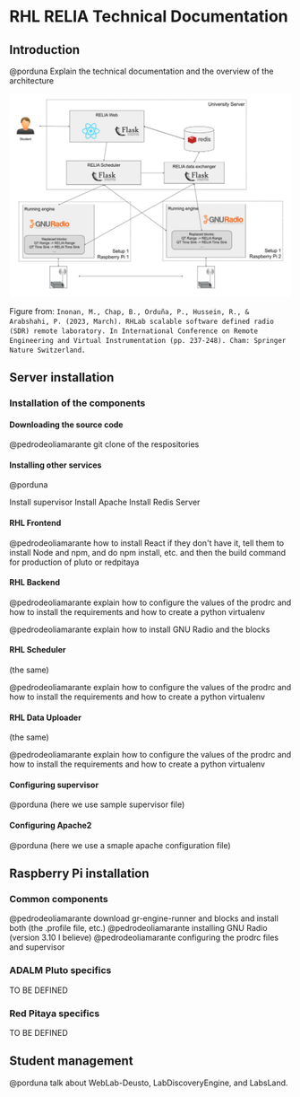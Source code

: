 # RHL RELIA Technical Documentation

## Introduction

@porduna Explain the technical documentation and the overview of the architecture

![Architecture diagram](images/software-installation-docs/architecture-diagram.jpg)

Figure from: ```Inonan, M., Chap, B., Orduña, P., Hussein, R., & Arabshahi, P. (2023, March). RHLab scalable software defined radio (SDR) remote laboratory. In International Conference on Remote Engineering and Virtual Instrumentation (pp. 237-248). Cham: Springer Nature Switzerland.```

## Server installation

### Installation of the components

#### Downloading the source code

@pedrodeoliamarante git clone of the respositories

#### Installing other services

@porduna

Install supervisor
Install Apache
Install Redis Server

#### RHL Frontend

@pedrodeoliamarante how to install React if they don't have it, tell them to install Node and npm, and do npm install, etc. and then the build command for production of pluto or redpitaya

#### RHL Backend

@pedrodeoliamarante explain how to configure the values of the prodrc and how to install the requirements and how to create a python virtualenv 

@pedrodeoliamarante explain how to install GNU Radio and the blocks

#### RHL Scheduler 

(the same)

@pedrodeoliamarante explain how to configure the values of the prodrc and how to install the requirements and how to create a python virtualenv 

#### RHL Data Uploader

(the same)

@pedrodeoliamarante explain how to configure the values of the prodrc and how to install the requirements and how to create a python virtualenv 

#### Configuring supervisor

@porduna (here we use sample supervisor file)

#### Configuring Apache2

@porduna (here we use a smaple apache configuration file)

## Raspberry Pi installation

### Common components

@pedrodeoliamarante download gr-engine-runner and blocks and install both (the .profile file, etc.)
@pedrodeoliamarante installing GNU Radio (version 3.10 I believe)
@pedrodeoliamarante configuring the prodrc files and supervisor

### ADALM Pluto specifics

TO BE DEFINED

### Red Pitaya specifics

TO BE DEFINED

## Student management

@porduna talk about WebLab-Deusto, LabDiscoveryEngine, and LabsLand.

